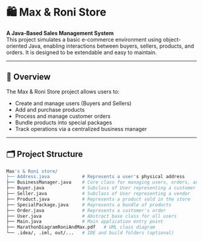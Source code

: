 # 🛍️ Max & Roni Store

**A Java-Based Sales Management System**  
This project simulates a basic e-commerce environment using object-oriented Java, enabling interactions between buyers, sellers, products, and orders. It is designed to be extendable and easy to maintain.

---

## 📌 Overview

The Max & Roni Store project allows users to:
- Create and manage users (Buyers and Sellers)
- Add and purchase products
- Process and manage customer orders
- Bundle products into special packages
- Track operations via a centralized business manager

---

## 🗂️ Project Structure

```bash
Max's & Roni store/
├── Address.java            # Represents a user's physical address
├── BusinessManager.java    # Core class for managing users, orders, and logic
├── Buyer.java              # Subclass of User representing a customer
├── Seller.java             # Subclass of User representing a vendor
├── Product.java            # Represents a product sold in the store
├── SpecialPackage.java     # Represents a bundle of products
├── Order.java              # Represents a customer's order
├── User.java               # Abstract base class for all users
├── Main.java               # Main application entry point
├── MarathonDiagramRoniAndMax.pdf   # UML class diagram
└── .idea/, .iml, out/...   # IDE and build folders (optional)
